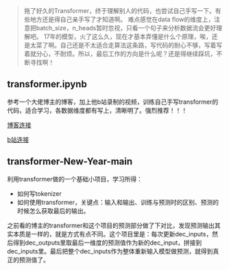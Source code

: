 > 拖了好久的Transformer，终于理解别人的代码，也尝试自己手写一下。有些地方还是得自己亲手写了才知道啊。
> 难点感觉在data flow的维度上，注意把batch_size，n_heads暂时忽视，只看一个句子来分析数据流会更好理解吧。
> 17年的模型，火了这么久，现在才基本弄懂是什么个原理，唉，还是太菜了啊。自己还是不太适合走算法这条路，写代码的耐心不够，写着写着就分心，不耐烦。所以，最后工作的方向是什么呢？还是得继续踩坑，不断寻找啊！


## transformer.ipynb
参考一个大佬博主的博客，加上他b站录制的视频，训练自己手写transformer的代码，适合学习，各数据维度都有写上，清晰明了。强烈推荐！！！

[博客连接](https://wmathor.com/index.php/archives/1455/)

[b站连接](https://space.bilibili.com/181990557/channel/seriesdetail?sid=216163)

## transformer-New-Year-main

利用transformer做的一个基础小项目，学习所得：

- 如何写tokenizer
- 如何使用transformer，关键点：输入和输出、训练与预测时的区别、预测的时候怎么获取最后的输出。



之前看的博主的transformer和这个项目的预测部分做了下对比，发现预测输出其实本质是一样的，就是方式有点不同。这个项目里是：每次更新dec_inputs，然后得到dec_outputs里取最后一维度的预测值作为新的dec_input，拼接到dec_inputs里。最后把整个dec_inputs作为整体重新输入模型做预测，就得到真正的预测值了。